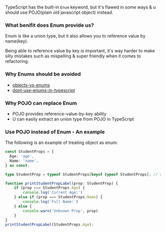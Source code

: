 TypeScript has the built-in `Enum` keyword, but it's flawed in some ways & u should use POJO(plain old javascript object) instead.

### What benifit does Enum provide us?

Enum is like a union type, but it also allows you to reference value by name(key).

Being able to reference value by key is important, it's way harder to make silly mistakes such as mispelling & super friendly when it comes to refactoring.

### Why Enums should be avoided

- [objects-vs-enums](https://www.typescriptlang.org/docs/handbook/enums.html#objects-vs-enums)
- [dont-use-enums-in-typescript](https://dev.to/ivanzm123/dont-use-enums-in-typescript-they-are-very-dangerous-57bh)

### Why POJO can replace Enum

- POJO provides reference-value-by-key ability
- U can easily extract an union type from POJO in TypeScript

### Use POJO instead of Enum - An example

The following is an example of treating object as enum:

```ts
const StudentProps = {
  Age: 'age',
  Name: 'name',
} as const;

type StudentProp = typeof StudentProps[keyof typeof StudentProps]; // union type

function printStudentPropLabel(prop: StudentProp) {
    if (prop === StudentProps.Age) {
        console.log('Current Age:')
    } else if (prop === StudentProps.Name) {
        console.log('Full Name:')
    } else {
        console.warn('Unknown Prop', prop)
    }
}
printStudentPropLabel(StudentProps.Age);
```
